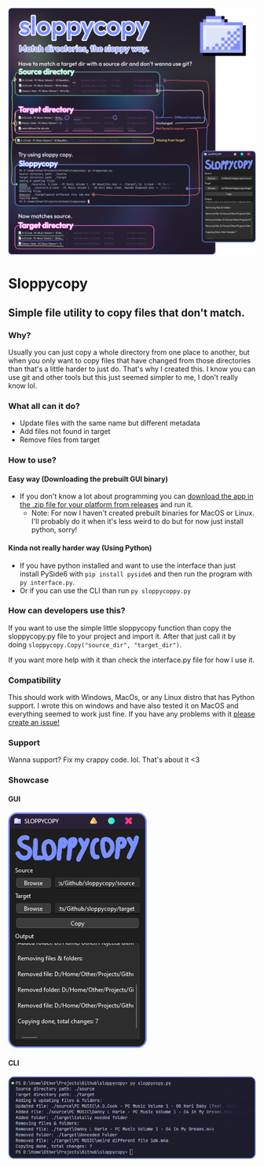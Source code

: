 ![Banner](./Media/Banner.png)
# Sloppycopy
## Simple file utility to copy files that don't match.

### Why?
Usually you can just copy a whole directory from one place to another, but when you only want to copy files that have changed from those directories than that's a little harder to just do. That's why I created this. I know you can use git and other tools but this just seemed simpler to me, I don't really know lol.

### What all can it do?
- Update files with the same name but different metadata
- Add files not found in target
- Remove files from target

### How to use?
#### Easy way (Downloading the prebuilt GUI binary)
- If you don't know a lot about programming you can [download the app in the .zip file for your platform from releases](https://github.com/scotdotwtf/sloppycopy/releases/tag/Release/Latest) and run it.
    - Note: For now I haven't created prebuilt binaries for MacOS or Linux. I'll probably do it when it's less weird to do but for now just install python, sorry!
#### Kinda not really harder way (Using Python)
- If you have python installed and want to use the interface than just install PySide6 with `pip install pyside6` and then run the program with `py interface.py`.
- Or if you can use the CLI than run `py sloppycoppy.py`

### How can developers use this?
If you want to use the simple little sloppycopy function than copy the sloppycopy.py file to your project and import it. After that just call it by doing `sloppycopy.Copy("source_dir", "target_dir")`.

If you want more help with it than check the interface.py file for how  I use it.

### Compatibility
This should work with Windows, MacOs, or any Linux distro that has Python support. I wrote this on windows and have also tested it on MacOS and everything seemed to work just fine. If you have any problems with it [please create an issue!](https://github.com/scotdotwtf/sloppycopy/issues/new/choose)

### Support
Wanna support? Fix my crappy code. lol. That's about it <3

### Showcase
#### GUI
![Example](./Media/Example_1.png)

#### CLI
![Example](./Media/Example_2.png)